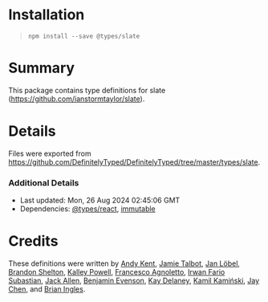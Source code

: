 # Installation
> `npm install --save @types/slate`

# Summary
This package contains type definitions for slate (https://github.com/ianstormtaylor/slate).

# Details
Files were exported from https://github.com/DefinitelyTyped/DefinitelyTyped/tree/master/types/slate.

### Additional Details
 * Last updated: Mon, 26 Aug 2024 02:45:06 GMT
 * Dependencies: [@types/react](https://npmjs.com/package/@types/react), [immutable](https://npmjs.com/package/immutable)

# Credits
These definitions were written by [Andy Kent](https://github.com/andykent), [Jamie Talbot](https://github.com/majelbstoat), [Jan Löbel](https://github.com/JanLoebel), [Brandon Shelton](https://github.com/YangusKhan), [Kalley Powell](https://github.com/kalley), [Francesco Agnoletto](https://github.com/Kornil), [Irwan Fario Subastian](https://github.com/isubasti), [Jack Allen](https://github.com/jackall3n), [Benjamin Evenson](https://github.com/benjiro), [Kay Delaney](https://github.com/kaydelaney), [Kamil Kamiński](https://github.com/0ctothorp), [Jay Chen](https://github.com/Jay0328), and [Brian Ingles](https://github.com/bmingles).
